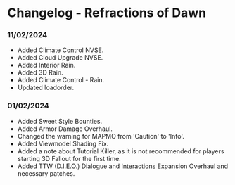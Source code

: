 # Changelog - Refractions of Dawn

### 11/02/2024

- Added Climate Control NVSE.
- Added Cloud Upgrade NVSE.
- Added Interior Rain.
- Added 3D Rain.
- Added Climate Control - Rain.
- Updated loadorder.

### 01/02/2024

- Added Sweet Style Bounties.
- Added Armor Damage Overhaul.
- Changed the warning for MAPMO from 'Caution' to 'Info'.
- Added Viewmodel Shading Fix.
- Added a note about Tutorial Killer, as it is not recommended for players starting 3D Fallout for the first time.
- Added TTW (D.I.E.O.) Dialogue and Interactions Expansion Overhaul and necessary patches.
